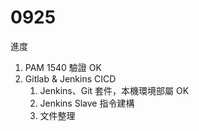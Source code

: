 # 0925

進度

1. PAM 1540 驗證 OK
2. Gitlab & Jenkins CICD 
   1. Jenkins、Git 套件，本機環境部屬 OK
   2. Jenkins Slave 指令建構
   3. 文件整理

